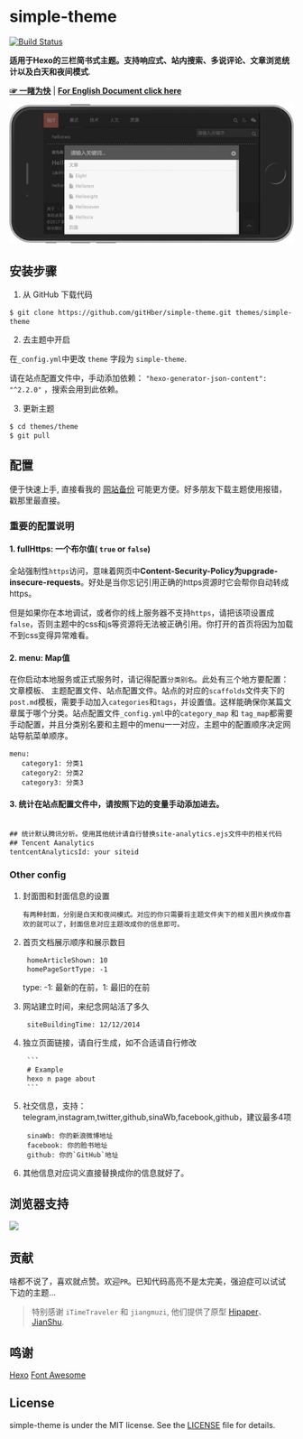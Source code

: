 # simple-theme

[![Build Status](https://travis-ci.org/tangkunyin/hexo-theme-jsimple.svg?branch=master)](https://travis-ci.org/tangkunyin/hexo-theme-jsimple)


**适用于Hexo的三栏简书式主题。支持响应式、站内搜索、多说评论、文章浏览统计以及白天和夜间模式**.

[**☞ 一睹为快**](https://shuoit.net) | [**For English Document click here**](https://github.com/tangkunyin/hexo-theme-jsimple/blob/master/README.md)

![JSimple-iPhone-Landscape-Night-Demo](/source/images/JSimple-iPhone-Landscape-Night-Demo.jpg)

<!--more-->

## 安装步骤

1. 从 GitHub 下载代码

```shell
$ git clone https://github.com/gitHber/simple-theme.git themes/simple-theme
```
2. 去主题中开启

在`_config.yml`中更改 `theme` 字段为 `simple-theme`.

请在站点配置文件中，手动添加依赖： `"hexo-generator-json-content": "^2.2.0"` ，搜索会用到此依赖。

3. 更新主题

```shell
$ cd themes/theme
$ git pull
```


## 配置

便于快速上手, 直接看我的 [网站备份](https://githber.github.io/) 可能更方便。好多朋友下载主题使用报错，戳那里最直接。

### 重要的配置说明

#### 1. fullHttps: 一个布尔值( `true` or `false`)

全站强制性`https`访问，意味着网页中**Content-Security-Policy为upgrade-insecure-requests**。好处是当你忘记引用正确的https资源时它会帮你自动转成https。

但是如果你在本地调试，或者你的线上服务器不支持`https`，请把该项设置成`false`，否则主题中的css和js等资源将无法被正确引用。你打开的首页将因为加载不到css变得异常难看。


#### 2. menu: Map值

在你启动本地服务或正式服务时，请记得配置`分类别名`。此处有三个地方要配置：文章模板、 主题配置文件、站点配置文件。站点的对应的`scaffolds`文件夹下的`post.md`模板，需要手动加入`categories`和`tags`，并设置值。这样能确保你某篇文章属于哪个分类。站点配置文件`_config.yml`中的`category_map` 和 `tag_map`都需要手动配置，并且分类别名要和主题中的menu一一对应，主题中的配置顺序决定网站导航菜单顺序。


```
menu:
   category1: 分类1
   category2: 分类2
   category3: 分类3
```
	
  			
#### 3. 统计在站点配置文件中，请按照下边的变量手动添加进去。

```

## 统计默认腾讯分析。使用其他统计请自行替换site-analytics.ejs文件中的相关代码
## Tencent Aanalytics
tentcentAnalyticsId: your siteid

```
		
			
### Other config   			

1. 封面图和封面信息的设置

       有两种封面，分别是白天和夜间模式。对应的你只需要将主题文件夹下的相关图片换成你喜欢的就可以了，封面信息对应主题改成你的信息即可。

2. 首页文档展示顺序和展示数目

		homeArticleShown: 10
		homePageSortType: -1

	type: -1: 最新的在前，1: 最旧的在前


3. 网站建立时间，来纪念网站活了多久

		siteBuildingTime: 12/12/2014

4. 独立页面链接，请自行生成，如不合适请自行修改

		```
		# Example
		hexo n page about
		```

5. 社交信息，支持：telegram,instagram,twitter,github,sinaWb,facebook,github，建议最多4项

		sinaWb: 你的新浪微博地址
		facebook: 你的脸书地址
		github: 你的`GitHub`地址


6. 其他信息对应词义直接替换成你的信息就好了。


## 浏览器支持

![](https://raw.githubusercontent.com/iTimeTraveler/hexo-theme-hipaper/master/source/preview/browser-support.png?raw=true)


## 贡献

啥都不说了，喜欢就点赞。欢迎`PR`。已知代码高亮不是太完美，强迫症可以试试下边的主题...

> 特别感谢 `iTimeTraveler` 和 `jiangmuzi`, 他们提供了原型 [Hipaper](https://github.com/iTimeTraveler/hexo-theme-hipaper)、 [JianShu](https://github.com/jiangmuzi/jianshu).


## 鸣谢

[Hexo](https://hexo.io)
[Font Awesome](http://fontawesome.io)

## License

simple-theme is under the MIT license. See the [LICENSE](https://github.com/tangkunyin/hexo-theme-jsimple/blob/master/LICENSE) file for details.




